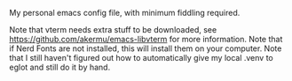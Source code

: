 My personal emacs config file, with minimum fiddling required.

Note that vterm needs extra stuff to be downloaded, see https://github.com/akermu/emacs-libvterm for more information.
Note that if Nerd Fonts are not installed, this will install them on your computer.
Note that I still haven't figured out how to automatically give my local .venv to eglot and still do it by hand.
